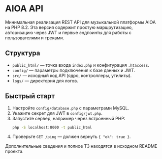 # AIOA API

Минимальная реализация REST API для музыкальной платформы AIOA на PHP 8.2.
Эта версия содержит простую маршрутизацию, авторизацию через JWT и первые
эндпоинты для работы с пользователями и треками.

## Структура
- `public_html/` — точка входа `index.php` и конфигурация `.htaccess`.
- `config/` — параметры подключения к базе данных и JWT.
- `src/` — исходный код API (ядро, контроллеры, утилиты).
- `logs/` — директория для логов.

## Быстрый старт
1. Настройте `config/database.php` с параметрами MySQL.
2. Укажите секрет для JWT в `config/jwt.php`.
3. Запустите сервер, например через встроенный PHP:
   ```bash
   php -S localhost:8000 -t public_html
   ```
4. Проверьте `GET /ping` — должен вернуть `{ "ok": true }`.

Дополнительные сведения и полное ТЗ находятся в исходном README проекта.

